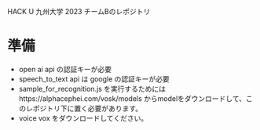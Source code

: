 HACK U 九州大学 2023 チームBのレポジトリ

# 準備
- open ai api の認証キーが必要
- speech_to_text api は google の認証キーが必要
- sample_for_recognition.js を実行するためにはhttps://alphacephei.com/vosk/models 
からmodelをダウンロードして、このレポジトリ下に置く必要があります。
- voice vox をダウンロードしてください。
